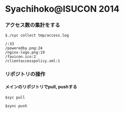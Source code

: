 Syachihoko@ISUCON 2014
==========

### アクセス数の集計をする

```
$./syc collect tmp/access.log
```

```
/:33
/poweredby.png:24
/nginx-logo.png:19
/favicon.ico:2
/clientaccesspolicy.xml:1
```

### リポジトリの操作

#### メインのリポジトリでpull, pushする
```
$syc pull
```

```
$sync push
```
